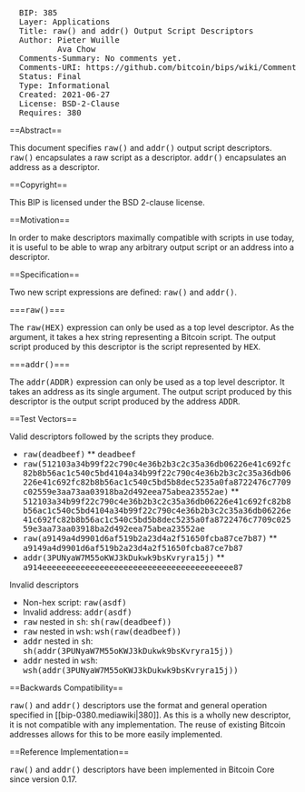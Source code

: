 <pre>
  BIP: 385
  Layer: Applications
  Title: raw() and addr() Output Script Descriptors
  Author: Pieter Wuille <pieter@wuille.net>
          Ava Chow <me@achow101.com>
  Comments-Summary: No comments yet.
  Comments-URI: https://github.com/bitcoin/bips/wiki/Comments:BIP-0385
  Status: Final
  Type: Informational
  Created: 2021-06-27
  License: BSD-2-Clause
  Requires: 380
</pre>

==Abstract==

This document specifies <tt>raw()</tt> and <tt>addr()</tt> output script descriptors.
<tt>raw()</tt> encapsulates a raw script as a descriptor.
<tt>addr()</tt> encapsulates an address as a descriptor.

==Copyright==

This BIP is licensed under the BSD 2-clause license.

==Motivation==

In order to make descriptors maximally compatible with scripts in use today, it is useful to be able to wrap any arbitrary output script or an address into a descriptor.

==Specification==

Two new script expressions are defined: <tt>raw()</tt> and <tt>addr()</tt>.

===<tt>raw()</tt>===

The <tt>raw(HEX)</tt> expression can only be used as a top level descriptor.
As the argument, it takes a hex string representing a Bitcoin script.
The output script produced by this descriptor is the script represented by <tt>HEX</tt>.

===<tt>addr()</tt>===

The <tt>addr(ADDR)</tt> expression can only be used as a top level descriptor.
It takes an address as its single argument.
The output script produced by this descriptor is the output script produced by the address <tt>ADDR</tt>.

==Test Vectors==

Valid descriptors followed by the scripts they produce.

* <tt>raw(deadbeef)</tt>
** <tt>deadbeef</tt>
* <tt>raw(512103a34b99f22c790c4e36b2b3c2c35a36db06226e41c692fc82b8b56ac1c540c5bd4104a34b99f22c790c4e36b2b3c2c35a36db06226e41c692fc82b8b56ac1c540c5bd5b8dec5235a0fa8722476c7709c02559e3aa73aa03918ba2d492eea75abea23552ae)</tt>
** <tt>512103a34b99f22c790c4e36b2b3c2c35a36db06226e41c692fc82b8b56ac1c540c5bd4104a34b99f22c790c4e36b2b3c2c35a36db06226e41c692fc82b8b56ac1c540c5bd5b8dec5235a0fa8722476c7709c02559e3aa73aa03918ba2d492eea75abea23552ae</tt>
* <tt>raw(a9149a4d9901d6af519b2a23d4a2f51650fcba87ce7b87)</tt>
** <tt>a9149a4d9901d6af519b2a23d4a2f51650fcba87ce7b87</tt>
* <tt>addr(3PUNyaW7M55oKWJ3kDukwk9bsKvryra15j)</tt>
** <tt>a914eeeeeeeeeeeeeeeeeeeeeeeeeeeeeeeeeeeeeeee87</tt>

Invalid descriptors

* Non-hex script: <tt>raw(asdf)</tt>
* Invalid address: <tt>addr(asdf)</tt>
* <tt>raw</tt> nested in <tt>sh</tt>: <tt>sh(raw(deadbeef))</tt>
* <tt>raw</tt> nested in <tt>wsh</tt>: <tt>wsh(raw(deadbeef))</tt>
* <tt>addr</tt> nested in <tt>sh</tt>: <tt>sh(addr(3PUNyaW7M55oKWJ3kDukwk9bsKvryra15j))</tt>
* <tt>addr</tt> nested in <tt>wsh</tt>: <tt>wsh(addr(3PUNyaW7M55oKWJ3kDukwk9bsKvryra15j))</tt>

==Backwards Compatibility==

<tt>raw()</tt> and <tt>addr()</tt> descriptors use the format and general operation specified in [[bip-0380.mediawiki|380]].
As this is a wholly new descriptor, it is not compatible with any implementation.
The reuse of existing Bitcoin addresses allows for this to be more easily implemented.

==Reference Implementation==

<tt>raw()</tt> and <tt>addr()</tt> descriptors have been implemented in Bitcoin Core since version 0.17.

